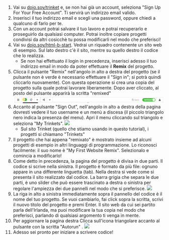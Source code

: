 1. Vai su [dojo.soy/trinket](http://dojo.soy/trinket) e, se non hai già un account, seleziona "Sign Up For Your Free Account". Ti servirà un indirizzo email valido. 
2. Inserisci il tuo indirizzo email e scegli una password, oppure chiedi a qualcuno di farlo per te.
3. Con un account potrai salvare il tuo lavoro e potrai recuperarlo e proseguirlo da qualsiasi computer. Potrai inoltre copiare progetti condivisi da altri cosicchè tu possa modificarli nel modo che preferisci!
4. Vai su [dojo.soy/html-b-start](http://dojo.soy/html-b-start). Vedrai un riquadro contenente un sito web di esempio. Sul lato destro c'è il sito, mentre su quello destro il codice che lo realizza.
   * Se non hai effettuato il login in precedenza, inserisci adesso il tuo indirizzo email in modo da poter effettuare il **Remix** del progetto.
5. Clicca il pulsante "Remix" nell'angolo in alto a destra del progetto \(se il pulsante non è verde è necessario effettuare il "Sign in"; si potrà quindi cliccarlo nuovamente\). Con questa operazione si crea una copia del progetto sulla quale potrai lavorare liberamente. Dopo aver cliccato, al posto del pulsante apparirà la scritta "remixed"  ![](/assets/remixedWide.png)
6. Accanto al pulsante "Sign Out", nell'angolo in alto a destra della pagina dovresti vedere il tuo username e un menù a discesa \(il piccolo triangolo nero indica la presenza del menu\). Apri il menu cliccando sul triangolo e seleziona "My Trinkets". ![](/assets/MyTrinketsMenuWide.png)
   * Sul sito Trinket \(quello che stiamo usando in questo tutorial\), i progetti si chiamano "Trinkets"
7. Il progetto che hai appena "remixato" è mostrato insieme ad alcuni progetti di esempio in altri linguaggi di programmazione. Lo riconosci facilmente: il suo nome è "My First Website Remix". Selezionalo e comincia a modificarlo!
8. Come detto in precedenza, la pagina del progetto è divisa in due parti. Il codice si scrive nella sinistra. Il progetto è formato da più file: ognuno appare in una differente linguetta \(tab\). Nella destra si vede come si presenta il sito realizzato dal codice. La barra grigia che separa le due parti, è uno slider che può essere trascinato a destra o sinistra per regolare l'ampiezza dei due pannelli nel modo che si preferisce. ![](/assets/TrinketProjectEditingShorter.png)
9. La riga in alto a sinistra immediatamente sopra il pannello del codice è il nome del tuo progetto. Se vuoi cambiarlo, fai click sopra la scritta, scrivi il nuovo titolo del progetto e premi Enter. Il sito web da cui sei partito parla dell'Irlanda, ma puoi modificare la tua copia nel modo che preferisci, parlando di qualsiasi argomento ti venga in mente.
10. Per aggiornare la pagina destra Clicca sull'icona triangolare accanto al pulsante con la scritta "Autorun" . ![](/assets/ClickToRunWide.png)
11. Adesso sei pronto per iniziare a scrivere codice!



